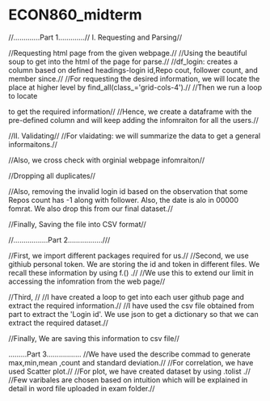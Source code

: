 # ECON860_midterm
//.............Part 1.............//
I. Requesting and Parsing//

//Requesting html page from the given webpage.//
//Using the beautiful soup to get into the html of the page for parse.//
//df_login: creates a column based on defined headings-login id,Repo cout, follower count, and member since.//
//For requesting the desired information, we will locate the place at higher level by find_all(class_='grid-cols-4').//
//Then we run a loop to locate <div> to get the required information//
//Hence, we create a dataframe with the pre-defined column and will keep adding the infomraiton for all the users.//

//II. Validating//
//For vlaidating: we will summarize the data to get a general informaitons.//

//Also, we cross check with orginial webpage infomraiton//

//Dropping all duplicates//

//Also, removing the invalid login id based on the observation that some Repos count has -1 along with follower. Also, the date is alo in 00000 fomrat. We also drop this from our final dataset.//

//Finally,
Saving the file into CSV format//


//.................Part 2.................///

//First, we import different packages required for us.//
//Second, we use githiub personal token. We are storing the id and token in different files. We recall these information by using f.() .// 
//We use this to extend our limit in accessing the infomration from the web page//

//Third, //
//I have created a loop to get into each user github page and extract the required information.//
//I have used the csv file obtained from part to extract the 'Login id'.
We use json to get a dictionary so that we can extract the required dataset.//

//Finally, We are saving this information to csv file//





.........Part 3.................
//We have used the describe commad to generate max,min,mean ,count and standard deviation.//
//For correlation, we have used Scatter plot.//
//For plot, we have created dataset by using .tolist .//
//Few varibales are chosen based on intuition which will be explained in detail in word file uploaded in exam folder.//

